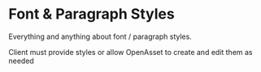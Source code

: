 # Font & Paragraph Styles

Everything and anything about font / paragraph styles.

Client must provide styles or allow OpenAsset to create and edit them as needed
